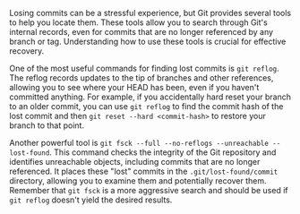 Losing commits can be a stressful experience, but Git provides several tools to help you locate them. These tools allow you to search through Git's internal records, even for commits that are no longer referenced by any branch or tag. Understanding how to use these tools is crucial for effective recovery.

One of the most useful commands for finding lost commits is `git reflog`. The reflog records updates to the tip of branches and other references, allowing you to see where your HEAD has been, even if you haven't committed anything. For example, if you accidentally hard reset your branch to an older commit, you can use `git reflog` to find the commit hash of the lost commit and then `git reset --hard <commit-hash>` to restore your branch to that point.

Another powerful tool is `git fsck --full --no-reflogs --unreachable --lost-found`. This command checks the integrity of the Git repository and identifies unreachable objects, including commits that are no longer referenced. It places these "lost" commits in the `.git/lost-found/commit` directory, allowing you to examine them and potentially recover them. Remember that `git fsck` is a more aggressive search and should be used if `git reflog` doesn't yield the desired results.